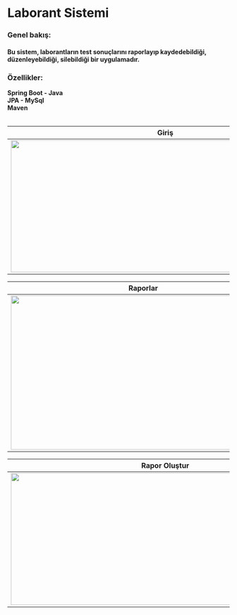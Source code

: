 # Laborant Sistemi

<h3>Genel bakış:</h3>
<h4>Bu sistem, laborantların test sonuçlarını raporlayıp kaydedebildiği, düzenleyebildiği, silebildiği bir uygulamadır.</h4>

<h3>Özellikler:</h3>
<b> Spring Boot - Java </b> <br>
<b> JPA - MySql </b>  <br>
<b> Maven </b>  <br> <br>


| Giriş | Ana Sayfa |
| ------ | ------ |
|<img src="https://i.hizliresim.com/2ff83jv.png" width="700" height="300"/>|<img src="https://i.hizliresim.com/6vzsug0.png" width="700" height="300"/>

| Raporlar |
| ------ |
|<img src="https://i.hizliresim.com/m3ry3lu.png" width="600" height="350"/>|


| Rapor Oluştur | Rapor Düzenle |
| ------ | ------ |
|<img src="https://i.hizliresim.com/memq7zb.png" width="700" height="300"/>|<img src="https://i.hizliresim.com/dc0ptqw.png" width="700" height="300"/>
